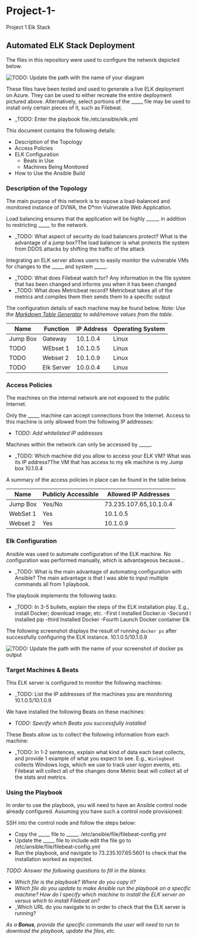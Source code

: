 # Project-1-
Project 1 Elk Stack 
## Automated ELK Stack Deployment

The files in this repository were used to configure the network depicted below.

![TODO: Update the path with the name of your diagram](Images/diagram_filename.png)

These files have been tested and used to generate a live ELK deployment on Azure. They can be used to either recreate the entire deployment pictured above. Alternatively, select portions of the _____ file may be used to install only certain pieces of it, such as Filebeat.

  - _TODO: Enter the playbook file./etc/ansible/elk.yml

This document contains the following details:
- Description of the Topology
- Access Policies
- ELK Configuration
  - Beats in Use
  - Machines Being Monitored
- How to Use the Ansible Build


### Description of the Topology

The main purpose of this network is to expose a load-balanced and monitored instance of DVWA, the D*mn Vulnerable Web Application.

Load balancing ensures that the application will be highly _____, in addition to restricting _____ to the network.
- _TODO: What aspect of security do load balancers protect? What is the advantage of a jump box?The load balancer is what protects the system from DDOS attacks by shifting the traffic of the attack 

Integrating an ELK server allows users to easily monitor the vulnerable VMs for changes to the _____ and system _____.
- _TODO: What does Filebeat watch for? Any information in the file system that has been changed and informs you when it has been changed
- _TODO: What does Metricbeat record? Metricbeat takes all of the metrics and compiles them then sends them to a specific output 

The configuration details of each machine may be found below.
_Note: Use the [Markdown Table Generator](http://www.tablesgenerator.com/markdown_tables) to add/remove values from the table_.

| Name     | Function | IP Address | Operating System |
|----------|----------|------------|------------------|
| Jump Box | Gateway      | 10.1.0.4    | Linux    |
| TODO     | WEbset 1      | 10.1.0.5    | Linux    |
| TODO     | Webset 2      |  10.1.0.9   | Linux    |
| TODO     |  Elk Server   |  10.0.0.4    | Linux    |

### Access Policies

The machines on the internal network are not exposed to the public Internet. 

Only the _____ machine can accept connections from the Internet. Access to this machine is only allowed from the following IP addresses:
- _TODO: Add whitelisted IP addresses_

Machines within the network can only be accessed by _____.
- _TODO: Which machine did you allow to access your ELK VM? What was its IP address?The VM that has access to my elk machine is my Jump box 10.1.0.4

A summary of the access policies in place can be found in the table below.

| Name     | Publicly Accessible | Allowed IP Addresses |
|----------|---------------------|----------------------|
| Jump Box | Yes/No      | 73.235.107.65,10.1.0.4|
| WebSet 1| Yes             |  10.1.0.5    |
| Webset 2| Yes              |  10.1.0.9   |

### Elk Configuration

Ansible was used to automate configuration of the ELK machine. No configuration was performed manually, which is advantageous because...
- _TODO: What is the main advantage of automating configuration with Ansible? The main advantage is that I was able to input multiple commands all from 1 playbook.

The playbook implements the following tasks:
- _TODO: In 3-5 bullets, explain the steps of the ELK installation play. E.g., install Docker; download image; etc.
-First I installed Docker.io
-Second I installed pip
-third Installed Docker
-Fourth Launch Docker container Elk

The following screenshot displays the result of running `docker ps` after successfully configuring the ELK instance. 10.1.0.5/10.1.0.9

![TODO: Update the path with the name of your screenshot of docker ps output](Images/docker_ps_output.png)

### Target Machines & Beats
This ELK server is configured to monitor the following machines:
- _TODO: List the IP addresses of the machines you are monitoring 10.1.0.5/10.1.0.9

We have installed the following Beats on these machines:
- _TODO: Specify which Beats you successfully installed_

These Beats allow us to collect the following information from each machine:
- _TODO: In 1-2 sentences, explain what kind of data each beat collects, and provide 1 example of what you expect to see. E.g., `Winlogbeat` collects Windows logs, which we use to track user logon events, etc. Filebeat will collect all of the changes done Metric beat will collect all of the stats and metrics. 

### Using the Playbook
In order to use the playbook, you will need to have an Ansible control node already configured. Assuming you have such a control node provisioned: 

SSH into the control node and follow the steps below:
- Copy the _____ file to _____. /etc/ansible/file/filebeat-config.yml
- Update the _____ file to include edit the file go to /etc/ansible/file/filebeat-config.yml
- Run the playbook, and navigate to 73.235.107.65:5601 to check that the installation worked as expected.

_TODO: Answer the following questions to fill in the blanks:_
- _Which file is the playbook? Where do you copy it?_
- _Which file do you update to make Ansible run the playbook on a specific machine? How do I specify which machine to install the ELK server on versus which to install Filebeat on?_
- _Which URL do you navigate to in order to check that the ELK server is running?

_As a **Bonus**, provide the specific commands the user will need to run to download the playbook, update the files, etc._
